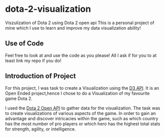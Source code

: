 # dota-2-visualization
Viszulization of Dota 2 using Dota 2 open api
This is a personal project of mine which I use to learn and improve my data visualization ability!


## Use of Code
Feel free to look at and use the code as you please! All I ask if for you to at least link my repo if you do!

## Introduction of Project
For this project, I was task to create a Visualization using the [D3 API](https://d3js.org/). It is an Open Ended project,hence I chose to do a Visualization of my favourite game Dota 2.

I used the [Dota 2 Open API](https://docs.opendota.com/) to gather data for the visualization. The task was to create visualizations of various aspects of the game. In order to gain an advantage and discover intricacies within the game, such as which country has the most number of pro players or which hero has the highest total stats for strength, agility, or intelligence.